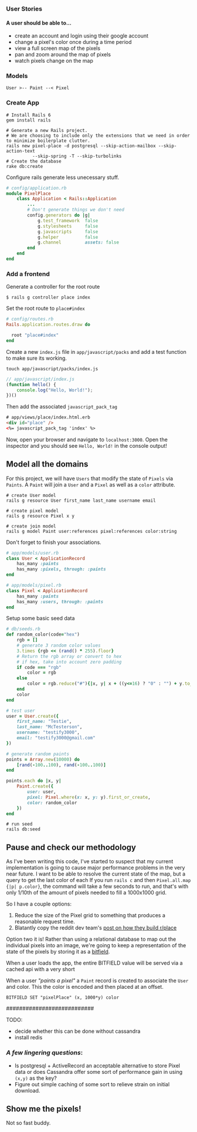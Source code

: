### User Stories
#### A user should be able to...
- create an account and login using their google account
- change a pixel's color once during a time period
- view a full screen map of the pixels
- pan and zoom around the map of pixels
- watch pixels change on the map

### Models
`User >-- Paint --< Pixel`

### Create App
```shell
# Install Rails 6
gem install rails

# Generate a new Rails project.
# We are choosing to include only the extensions that we need in order to minimize boilerplate clutter.
rails new pixel-place -d postgresql --skip-action-mailbox --skip-action-text
          --skip-spring -T --skip-turbolinks
# Create the database
rake db:create

```
Configure rails generate less unecessary stuff.
```ruby
# config/application.rb
module PixelPlace
    class Application < Rails::Application
        ...
        # Don't generate things we don't need
        config.generators do |g|
            g.test_framework  false
            g.stylesheets     false
            g.javascripts     false
            g.helper          false
            g.channel         assets: false
        end
    end
end
```


### Add a frontend

Generate a controller for the root route
```shell
$ rails g controller place index
```

Set the root route to `place#index`
```ruby
# config/routes.rb
Rails.application.routes.draw do

  root "place#index"
end
```

Create a new `index.js` file in `app/javascript/packs` and add a test function to make sure its working.
```shell
touch app/javascript/packs/index.js
```
```javascript
// app/javascript/index.js
(function hello() {
    console.log("Hello, World!");
})()
```

Then add the associated `javascript_pack_tag`
```html
# app/views/place/index.html.erb
<div id="place" />
<%= javascript_pack_tag 'index' %>
```

Now, open your browser and navigate to `localhost:3000`. Open the inspector and you should see `Hello, World!` in the console output!

## Model all the domains
For this project, we will have `Users` that modify the state of `Pixels` via `Paints`. A `Paint` will join a `User` and a `Pixel` as well as a `color` attribute.

```shell
# create User model
rails g resource User first_name last_name username email

# create pixel model
rails g resource Pixel x y

# create join model
rails g model Paint user:references pixel:references color:string
```

Don't forget to finish your associations.
```ruby
# app/models/user.rb
class User < ApplicationRecord
    has_many :paints
    has_many :pixels, through: :paints
end
```
```ruby
# app/models/pixel.rb
class Pixel < ApplicationRecord
    has_many :paints
    has_many :users, through: :paints
end
```

Setup some basic seed data
```ruby
# db/seeds.rb
def random_color(code="hex")
	rgb = []
	# generate 3 random color values
	3.times {rgb << (rand() * 255).floor}
	# Return the rgb array or convert to hex
	# if hex, take into account zero padding
	if code === "rgb"
		color = rgb
	else 
		color = rgb.reduce("#"){|x, y| x + ((y<=16) ? "0" : "") + y.to_s(16)}
	end
	color
end

# test user
user = User.create({
    first_name: "Testie",
    last_name: "McTesterson",
    username: "testify3000",
    email: "testify3000@gmail.com"
})

# generate random paints
points = Array.new(10000) do
    [rand(-100..100), rand(-100..100)]
end

points.each do |x, y|
    Paint.create({
        user: user,
        pixel: Pixel.where(x: x, y: y).first_or_create,
        color: random_color
    })
end
```
```shell
# run seed
rails db:seed
```

## Pause and check our methodology
As I've been writing this code, I've started to suspect that my current implementation is going to cause major performance problems in the very near future.
I want to be able to resolve the current state of the map, but a query to get the last color of each 
If you run `rails c` and then `Pixel.all.map {|p| p.color}`, the command will take a few seconds to run, and that's with only 1/10th of the amount of pixels needed to fill a 1000x1000 grid.

So I have a couple options:

1. Reduce the size of the Pixel grid to something that produces a reasonable request time.
2. Blatantly copy the reddit dev team's [post on how they build r/place](https://redditblog.com/2017/04/13/how-we-built-rplace/)

Option two it is! Rather than using a relational database to map out the individual pixels into an image, we're going to keep a representation of the state of the pixels by storing it as a [bitfield](https://redis.io/commands/bitfield).

When a user loads the app, the entire BITFIELD value will be served via a cached api with a very short

When a user _"paints a pixel"_ a `Paint` record is created to associate the `User` and color. This the color is encoded and then placed at an offset.  

```
BITFIELD SET "pixelPlace" (x, 1000*y) color
``` 
###########################

TODO:
- decide whether this can be done without cassandra
- install redis



### _A few lingering questions_:
- Is postgresql + ActiveRecord an acceptable alternative to store Pixel data or does Cassandra offer some sort of performance gain in using `(x,y)` as the key?
- Figure out simple caching of some sort to relieve strain on initial download.

## Show me the pixels!
Not so fast buddy.

